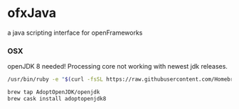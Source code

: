 # ofxJava
a java scripting interface for openFrameworks

### OSX

openJDK 8 needed! Processing core not working with newest jdk releases.

```bash
/usr/bin/ruby -e "$(curl -fsSL https://raw.githubusercontent.com/Homebrew/install/master/install)"

brew tap AdoptOpenJDK/openjdk
brew cask install adoptopenjdk8
```
